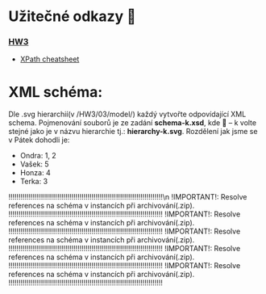 
# Užitečné odkazy :eyes:
### [HW3](https://jakub.xn--klmek-0sa.com/nprg036-hw3)
  - [XPath cheatsheet](https://docs.google.com/presentation/d/1bFPlbK3PCgASwsOfRNyAXhLB2YmcXcGUyz8DeKVxB8A/edit#slide=id.gbd8102a4cc_0_18)
  
# XML schéma:
Dle .svg hierarchií(v /HW3/03/model/) každý vytvořte odpovídající XML schema. 
Pojmenování souborů je ze zadání **schema-k.xsd**, kde  – k volte stejné jako je v názvu hierarchie tj.: **hierarchy-k.svg**.
Rozdělení jak jsme se v Pátek dohodli je:
 - Ondra: 1, 2
 - Vašek: 5
 - Honza: 4
 - Terka: 3


!!!!!!!!!!!!!!!!!!!!!!!!!!!!!!!!!!!!!!!!!!!!!!!!!!!!!!!!!!!!!!!!!!!!!!!!!!!!\n
!IMPORTANT!: Resolve references na schéma v instancích při archivování(.zip).
!!!!!!!!!!!!!!!!!!!!!!!!!!!!!!!!!!!!!!!!!!!!!!!!!!!!!!!!!!!!!!!!!!!!!!!!!!!!
!IMPORTANT!: Resolve references na schéma v instancích při archivování(.zip).
!!!!!!!!!!!!!!!!!!!!!!!!!!!!!!!!!!!!!!!!!!!!!!!!!!!!!!!!!!!!!!!!!!!!!!!!!!!!
!IMPORTANT!: Resolve references na schéma v instancích při archivování(.zip).
!!!!!!!!!!!!!!!!!!!!!!!!!!!!!!!!!!!!!!!!!!!!!!!!!!!!!!!!!!!!!!!!!!!!!!!!!!!!
!IMPORTANT!: Resolve references na schéma v instancích při archivování(.zip).
!!!!!!!!!!!!!!!!!!!!!!!!!!!!!!!!!!!!!!!!!!!!!!!!!!!!!!!!!!!!!!!!!!!!!!!!!!!!
!IMPORTANT!: Resolve references na schéma v instancích při archivování(.zip).
!!!!!!!!!!!!!!!!!!!!!!!!!!!!!!!!!!!!!!!!!!!!!!!!!!!!!!!!!!!!!!!!!!!!!!!!!!!!

